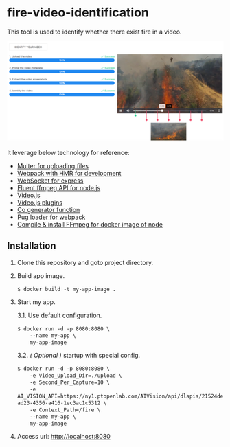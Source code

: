# fire-video-identification

This tool is used to identify whether there exist fire in a video.

![Dashboard](dashboard.png)

It leverage below technology for reference:

* [Multer for uploading files](https://github.com/expressjs/multer)
* [Webpack with HMR for development](https://github.com/kenanpengyou/express-webpack-full-live-reload-example)
* [WebSocket for express](https://github.com/HenningM/express-ws)
* [Fluent ffmpeg API for node.js](https://github.com/fluent-ffmpeg/node-fluent-ffmpeg)
* [Video.js](https://github.com/videojs/video.js)
* [Video.js plugins](https://github.com/videojs/video.js/wiki/Plugins)
* [Co generator function](https://github.com/tj/co)
* [Pug loader for webpack](https://github.com/pugjs/pug-loader)
* [Compile & install FFmpeg for docker image of node](https://trac.ffmpeg.org/wiki/CompilationGuide/Ubuntu)

## Installation

1. Clone this repository and goto project directory.

2. Build app image.

	```
	$ docker build -t my-app-image .
	```

3. Start my app.

	3.1. Use default configuration.
	
	```
	$ docker run -d -p 8080:8080 \
		--name my-app \
		my-app-image
	```
	
	3.2. *( Optional )* startup with special config.
	
	```
	$ docker run -d -p 8080:8080 \
		-e Video_Upload_Dir=./upload \
		-e Second_Per_Capture=10 \
		-e AI_VISION_API=https://ny1.ptopenlab.com/AIVision/api/dlapis/21524def-ad23-4356-a416-1ec3ac1c5312 \
		-e Context_Path=/fire \
		--name my-app \
		my-app-image
	```

4. Access url:  [http://localhost:8080](http://localhost:8080)
